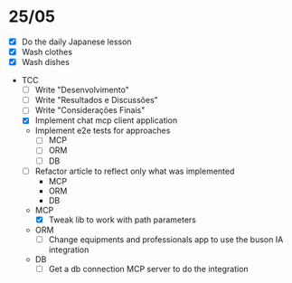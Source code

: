 # 25/05

- [x] Do the daily Japanese lesson 
- [x] Wash clothes
- [x] Wash dishes
- TCC
  - [ ] Write "Desenvolvimento"
  - [ ] Write "Resultados e Discussões"
  - [ ] Write "Considerações Finais"
  - [x] Implement chat mcp client application
  - Implement e2e tests for approaches
    - [ ] MCP
    - [ ] ORM
    - [ ] DB
  - [ ] Refactor article to reflect only what was implemented
    - MCP
    - ORM
    - DB
  - MCP
    - [x] Tweak lib to work with path parameters
  - ORM
    - [ ] Change equipments and professionals app to use the buson IA integration
  - DB
    - [ ] Get a db connection MCP server to do the integration